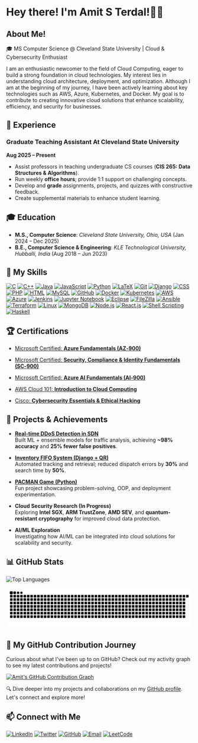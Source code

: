 # Hey there! I'm Amit S Terdal!👋✨
## About Me!
🎓 MS Computer Science @ Cleveland State University | Cloud & Cybersecurity Enthusiast

I am an enthusiastic newcomer to the field of Cloud Computing, eager to build a strong foundation in cloud technologies. My interest lies in understanding cloud architecture, deployment, and optimization. Although I am at the beginning of my journey, I have been actively learning about key technologies such as AWS, Azure, Kubernetes, and Docker. My goal is to contribute to creating innovative cloud solutions that enhance scalability, efficiency, and security for businesses.


## 💼 Experience

### Graduate Teaching Assistant At Cleveland State University  
**Aug 2025 – Present**
- Assist professors in teaching undergraduate CS courses (**CIS 265: Data Structures & Algorithms**).
- Run weekly **office hours**; provide 1:1 support on challenging concepts.
- Develop and **grade** assignments, projects, and quizzes with constructive feedback.
- Create supplemental materials to enhance student learning.

## 🎓 Education
- **M.S., Computer Science**: *Cleveland State University, Ohio, USA* (Jan 2024 – Dec 2025) 
- **B.E., Computer Science & Engineering**: *KLE Technological University, Hubballi, India* (Aug 2018 – Jun 2023)

## 🚀 My Skills

[![C](https://img.shields.io/badge/C-A8B9CC?style=flat&logo=c&logoColor=white)](https://en.wikipedia.org/wiki/C_(programming_language))
[![C++](https://img.shields.io/badge/C++-00599C?style=flat&logo=cplusplus&logoColor=white)](https://isocpp.org/)
[![Java](https://img.shields.io/badge/Java-007396?style=flat&logo=java&logoColor=white)](https://www.oracle.com/java/)
[![JavaScript](https://img.shields.io/badge/JavaScript-F7DF1E?style=flat&logo=javascript&logoColor=black)](https://developer.mozilla.org/en-US/docs/Web/JavaScript)
[![Python](https://img.shields.io/badge/Python-3776AB?style=flat&logo=python&logoColor=white)](https://www.python.org/)
[![LaTeX](https://img.shields.io/badge/LaTeX-008080?style=flat&logo=latex&logoColor=white)](https://www.latex-project.org/)
[![Git](https://img.shields.io/badge/Git-F05032?style=flat&logo=git&logoColor=white)](https://git-scm.com/)
[![Django](https://img.shields.io/badge/Django-092E20?style=flat&logo=django&logoColor=white)](https://www.djangoproject.com/)
[![CSS](https://img.shields.io/badge/CSS-1572B6?style=flat&logo=css3&logoColor=white)](https://www.w3.org/Style/CSS/)
[![PHP](https://img.shields.io/badge/PHP-777BB4?style=flat&logo=php&logoColor=white)](https://www.php.net/)
[![HTML](https://img.shields.io/badge/HTML-E34F26?style=flat&logo=html5&logoColor=white)](https://developer.mozilla.org/en-US/docs/Web/HTML)
[![MySQL](https://img.shields.io/badge/MySQL-4479A1?style=flat&logo=mysql&logoColor=white)](https://www.mysql.com/)
[![GitHub](https://img.shields.io/badge/GitHub-181717?style=flat&logo=github&logoColor=white)](https://github.com/)
[![Docker](https://img.shields.io/badge/Docker-2496ED?style=flat&logo=docker&logoColor=white)](https://www.docker.com/)
[![Kubernetes](https://img.shields.io/badge/Kubernetes-326CE5?style=flat&logo=kubernetes&logoColor=white)](https://kubernetes.io/)
[![AWS](https://img.shields.io/badge/AWS-232F3E?style=flat&logo=amazonaws&logoColor=white)](https://aws.amazon.com/)
[![Azure](https://img.shields.io/badge/Azure-0078D4?style=flat&logo=microsoftazure&logoColor=white)](https://azure.microsoft.com/)
[![Jenkins](https://img.shields.io/badge/Jenkins-D24939?style=flat&logo=jenkins&logoColor=white)](https://www.jenkins.io/)
[![Jupyter Notebook](https://img.shields.io/badge/Jupyter%20Notebook-F37626?style=flat&logo=jupyter&logoColor=white)](https://jupyter.org/)
[![Eclipse](https://img.shields.io/badge/Eclipse-2C2255?style=flat&logo=eclipse&logoColor=white)](https://www.eclipse.org/)
[![FileZilla](https://img.shields.io/badge/FileZilla-003A70?style=flat&logo=filezilla&logoColor=white)](https://filezilla-project.org/)
[![Ansible](https://img.shields.io/badge/Ansible-EE0000?style=flat&logo=ansible&logoColor=white)](https://www.ansible.com/)
[![Terraform](https://img.shields.io/badge/Terraform-623CE4?style=flat&logo=terraform&logoColor=white)](https://www.terraform.io/)
[![Linux](https://img.shields.io/badge/Linux-FCC624?style=flat&logo=linux&logoColor=black)](https://www.kernel.org/)
[![MongoDB](https://img.shields.io/badge/MongoDB-47A248?style=flat&logo=mongodb&logoColor=white)](https://www.mongodb.com/)
[![Node.js](https://img.shields.io/badge/Node.js-339933?style=flat&logo=node.js&logoColor=white)](https://nodejs.org/)
[![React.js](https://img.shields.io/badge/React-61DAFB?style=flat&logo=react&logoColor=black)](https://reactjs.org/)
[![Shell Scripting](https://img.shields.io/badge/Shell%20Scripting-121011?style=flat&logo=gnubash&logoColor=white)](https://en.wikipedia.org/wiki/Shell_script)
[![Haskell](https://img.shields.io/badge/Haskell-5D4F85?style=flat&logo=haskell&logoColor=white)](https://www.haskell.org/)


## 🏆 Certifications

- <a href="https://learn.microsoft.com/en-gb/users/amitsureshterdal-0506/credentials/a3bc89f18bda1a7d?ref=https%3A%2F%2Fwww.linkedin.com%2F"
     title="Microsoft Certified: Azure Fundamentals (AZ‑900)"
     target="_blank" rel="noopener noreferrer">
    Microsoft Certified: **Azure Fundamentals (AZ‑900)**
  </a>

- <a href="https://learn.microsoft.com/en-gb/users/amitsureshterdal-0506/credentials/e08e58ab4c58759e?ref=https%3A%2F%2Fwww.linkedin.com%2F"
     title="Microsoft Certified: Security, Compliance & Identity Fundamentals (SC‑900)"
     target="_blank" rel="noopener noreferrer">
    Microsoft Certified: **Security, Compliance & Identity Fundamentals (SC‑900)**
  </a>

- <a href="https://learn.microsoft.com/en-gb/users/amitsureshterdal-0506/credentials/8352f59793650f82?ref=https%3A%2F%2Fwww.linkedin.com%2F"
     title="Microsoft Certified: Azure AI Fundamentals (AI‑900)"
     target="_blank" rel="noopener noreferrer">
    Microsoft Certified: **Azure AI Fundamentals (AI‑900)**
  </a>

- <a href="https://www.credly.com/badges/698c649b-5cce-4c5f-a3a5-03c3771fca9a/linked_in_profile"
     title="AWS Cloud 101: Introduction to Cloud Computing"
     target="_blank" rel="noopener noreferrer">
    AWS Cloud 101: **Introduction to Cloud Computing**
  </a>

- <a href="https://www.credly.com/badges/5c7be1b0-04e5-4f6d-b358-278c346f8722/linked_in_profile"
     title="Cisco: Cybersecurity Essentials & Ethical Hacking"
     target="_blank" rel="noopener noreferrer">
    Cisco: **Cybersecurity Essentials & Ethical Hacking**
  </a>



## 📂 Projects & Achievements

- <a href="https://github.com/Amit-S-Terdal/Capstone-project-DDoS-Detection-in-SDN-with-ML-and-Ensemble-Models"
     title="View on GitHub – Real-time DDoS Detection using ML and Ensemble Models"
     target="_blank" rel="noopener noreferrer">
    <strong>Real-time DDoS Detection in SDN</strong>
  </a>  
  Built ML + ensemble models for traffic analysis, achieving <strong>~98% accuracy</strong> and <strong>25% fewer false positives</strong>.

- <a href="https://github.com/Amit-S-Terdal/Minor-Project-Barcoding-of-Inventory-System-for-FIFO-Adherence"
     title="View on GitHub – Inventory System with Django & QR"
     target="_blank" rel="noopener noreferrer">
    <strong>Inventory FIFO System (Django + QR)</strong>
  </a>  
  Automated tracking and retrieval; reduced dispatch errors by <strong>30%</strong> and search time by <strong>50%</strong>.

- <a href="https://github.com/Amit-S-Terdal/Pac-Man-in-Python-with-PyGame"
     title="View on GitHub – Pac-Man built with Python and PyGame"
     target="_blank" rel="noopener noreferrer">
    <strong>PACMAN Game (Python)</strong>
  </a>  
  Fun project showcasing problem-solving, OOP, and deployment experimentation.

- <strong>Cloud Security Research (In Progress)</strong>  
  Exploring <strong>Intel SGX</strong>, <strong>ARM TrustZone</strong>, <strong>AMD SEV</strong>, and <strong>quantum-resistant cryptography</strong> for improved cloud data protection.


- <strong>AI/ML Exploration</strong>  
  Investigating how AI/ML can be integrated into cloud solutions for scalability and security.



## 📊 GitHub Stats


<!-- Top Languages Card -->
![Top Languages](https://github-readme-stats.vercel.app/api/top-langs/?username=Amit-S-Terdal&layout=compact&theme=dark)

<picture>
  <source media="(prefers-color-scheme: dark)" srcset="https://raw.githubusercontent.com/Amit-S-Terdal/Amit-S-Terdal/output/github-snake-dark.svg" />
  <source media="(prefers-color-scheme: light)" srcset="https://raw.githubusercontent.com/Amit-S-Terdal/Amit-S-Terdal/output/github-snake.svg" />
  <img alt="github-snake" src="https://raw.githubusercontent.com/Amit-S-Terdal/Amit-S-Terdal/output/github-snake.svg" />
</picture>


## 🚀 My GitHub Contribution Journey

Curious about what I've been up to on GitHub? Check out my activity graph to see my latest contributions and projects!

[![Amit's GitHub Contribution Graph](https://github-readme-activity-graph.vercel.app/graph?username=Amit-S-Terdal&theme=github)](https://github.com/ashutosh00710/github-readme-activity-graph)

🔍 Dive deeper into my projects and collaborations on my [GitHub profile](https://github.com/Amit-S-Terdal). Let's connect and explore more!



## 📫 Connect with Me

[![LinkedIn](https://img.shields.io/badge/LinkedIn-0A66C2?style=flat&logo=linkedin&logoColor=white)](https://www.linkedin.com/in/amit-s-terdal-89a52a329)
[![Twitter](https://img.shields.io/badge/Twitter-1DA1F2?style=flat&logo=twitter&logoColor=white)](https://twitter.com/AmitTerdal)
[![GitHub](https://img.shields.io/badge/GitHub-181717?style=flat&logo=github&logoColor=white)](https://github.com/Amit-S-Terdal)
[![Email](https://img.shields.io/badge/Email-D14836?style=flat&logo=gmail&logoColor=white)](mailto:amitterdal2906@gmail.com)
[![LeetCode](https://img.shields.io/badge/LeetCode-FFA116?style=flat&logo=leetcode&logoColor=black)](https://leetcode.com/u/Amit-S-Terdal/)


